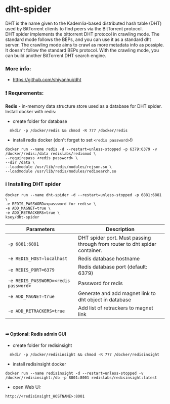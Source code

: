 # dht-spider
DHT is the name given to the Kademlia-based distributed hash table (DHT) used by BitTorrent clients to find peers via the BitTorrent protocol.  
DHT spider implements the bittorrent DHT protocol in crawling mode. The standard mode follows the BEPs, and you can use it as a standard dht server. The crawling mode aims to crawl as more metadata info as possiple. It doesn't follow the standard BEPs protocol. With the crawling mode, you can build another BitTorrent DHT search engine.

### More info:
- https://github.com/shiyanhui/dht

### ❗ Requrements:
**Redis** - in-memory data structure store used as a database for DHT spider.  
Install docker with redis:  
- create folder for database  
```
  mkdir -p /docker/redis && chmod -R 777 /docker/redis
```
- install redis docker (don't forget to set ```<redis password>```!)
```
docker run --name redis -d --restart=unless-stopped -p 6379:6379 -v /docker/redis:/data redislabs/redismod \
--requirepass <redis password> \
--dir /data \
--loadmodule /usr/lib/redis/modules/rejson.so \
--loadmodule /usr/lib/redis/modules/redisearch.so
```

### ℹ Installing DHT spider
```
docker run --name dht-spider -d --restart=unless-stopped -p 6881:6881 \
-e REDIS_PASSWORD=<password for redis> \
-e ADD_MAGNET=true \
-e ADD_RETRACKERS=true \
ksey/dht-spider
```
| Parameters | Description |
| --- | --- |
| `-p 6881:6881` | DHT spider port. Must passing through from router to dht spider container.  |
| `-e REDIS_HOST=localhost` | Redis database hostname |
| `-e REDIS_PORT=6379` | Redis database port (default: 6379) |
| `-e REDIS_PASSWORD=<redis password>` | Password for redis |
| `-e ADD_MAGNET=true` | Generate and add magnet link to dht object in database |
| `-e ADD_RETRACKERS=true` | Add list of retrackers to magnet link |

#
#### ➡ Optional: Redis admin GUI
- create folder for redisinsight  
```
  mkdir -p /docker/redisinsight && chmod -R 777 /docker/redisinsight
```
- install redisinsight docker
```
docker run --name redisinsight -d --restart=unless-stopped -v /docker/redisinsight:/db -p 8001:8001 redislabs/redisinsight:latest
```
- open Web UI:
```
http://<redisinsight_HOSTNAME>:8001
```
